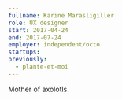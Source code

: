 ```yaml
---
fullname: Karine Marasligiller
role: UX designer
start: 2017-04-24
end: 2017-07-24
employer: independent/octo
startups:
previously:
  - plante-et-moi
---
```


Mother of axolotls.
